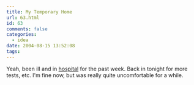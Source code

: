```yaml
---
title: My Temporary Home
url: 63.html
id: 63
comments: false
categories:
  - idea
date: 2004-08-15 13:52:08
tags:
---
```


Yeah, been ill and in [hospital](http://www.uclh.org/about/middx.shtml "UCL Hospitals - The Middlesex Hospital") for the past week. Back in tonight for more tests, etc. I'm fine now, but was really quite uncomfortable for a while.